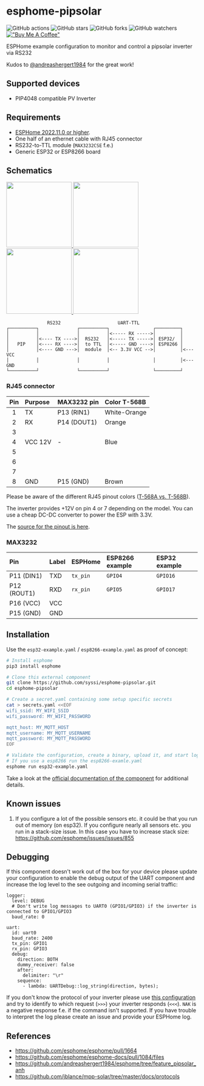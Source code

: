 # esphome-pipsolar

![GitHub actions](https://github.com/syssi/esphome-pipsolar/actions/workflows/ci.yaml/badge.svg)
![GitHub stars](https://img.shields.io/github/stars/syssi/esphome-pipsolar)
![GitHub forks](https://img.shields.io/github/forks/syssi/esphome-pipsolar)
![GitHub watchers](https://img.shields.io/github/watchers/syssi/esphome-pipsolar)
[!["Buy Me A Coffee"](https://img.shields.io/badge/buy%20me%20a%20coffee-donate-yellow.svg)](https://www.buymeacoffee.com/syssi)

ESPHome example configuration to monitor and control a pipsolar inverter via RS232

Kudos to [@andreashergert1984](https://github.com/andreashergert1984) for the great work!

## Supported devices

* PIP4048 compatible PV Inverter


## Requirements

* [ESPHome 2022.11.0 or higher](https://github.com/esphome/esphome/releases).
* One half of an ethernet cable with RJ45 connector
* RS232-to-TTL module (`MAX3232CSE` f.e.)
* Generic ESP32 or ESP8266 board

## Schematics

<a href="https://raw.githubusercontent.com/syssi/esphome-pipsolar/main/images/001.jpg" target="_blank">
  <img src="https://raw.githubusercontent.com/syssi/esphome-pipsolar/main/images/001.jpg" height="172">
</a>

<a href="https://raw.githubusercontent.com/syssi/esphome-pipsolar/main/images/002.jpg" target="_blank">
  <img src="https://raw.githubusercontent.com/syssi/esphome-pipsolar/main/images/002.jpg" height="172">
</a>

<a href="https://raw.githubusercontent.com/syssi/esphome-pipsolar/main/images/004.jpg" target="_blank">
  <img src="https://raw.githubusercontent.com/syssi/esphome-pipsolar/main/images/004.jpg" height="172">
</a>

<a href="https://raw.githubusercontent.com/syssi/esphome-pipsolar/main/images/005.jpg" target="_blank">
  <img src="https://raw.githubusercontent.com/syssi/esphome-pipsolar/main/images/005.jpg" height="172">
</a>

```
               RS232                     UART-TTL
┌──────────┐              ┌──────────┐                ┌─────────┐
│          │              │          │<----- RX ----->│         │
│          │<---- TX ---->│  RS232   │<----- TX ----->│ ESP32/  │
│   PIP    │<---- RX ---->│  to TTL  │<----- GND ---->│ ESP8266 │
│          │<---- GND --->│  module  │<-- 3.3V VCC -->│         │<--- VCC
│          │              │          │                │         │<--- GND
└──────────┘              └──────────┘                └─────────┘
```

### RJ45 connector

| Pin     | Purpose      | MAX3232 pin       | Color T-568B |
| :-----: | :----------- | :---------------- | :------------|
|    1    | TX           | P13 (RIN1)        | White-Orange |
|    2    | RX           | P14 (DOUT1)       | Orange       |
|    3    |              |                   |              |
|    4    | VCC 12V      | -                 | Blue         |
|    5    |              |                   |              |
|    6    |              |                   |              |
|    7    |              |                   |              |
|    8    | GND          | P15 (GND)         | Brown        |

Please be aware of the different RJ45 pinout colors ([T-568A vs. T-568B](images/rj45-colors-t568a-vs-t568.png)).

The inverter provides +12V on pin 4 or 7 depending on the model. You can use a cheap DC-DC converter to power the ESP with 3.3V.

The [source for the pinout is here](docs/HS_MS_MSX%20RS232%20Protocol.pdf).

### MAX3232

| Pin          | Label        | ESPHome     | ESP8266 example  | ESP32 example |
| :----------- | :----------- | :---------- | :--------------- | :------------ |
| P11 (DIN1)   | TXD          | `tx_pin`    | `GPIO4`          | `GPIO16`      |
| P12 (ROUT1)  | RXD          | `rx_pin`    | `GPIO5`          | `GPIO17`      |
| P16 (VCC)    | VCC          |             |                  |               |
| P15 (GND)    | GND          |             |                  |               |

## Installation

Use the `esp32-example.yaml` / `esp8266-example.yaml` as proof of concept:

```bash
# Install esphome
pip3 install esphome

# Clone this external component
git clone https://github.com/syssi/esphome-pipsolar.git
cd esphome-pipsolar

# Create a secret.yaml containing some setup specific secrets
cat > secrets.yaml <<EOF
wifi_ssid: MY_WIFI_SSID
wifi_password: MY_WIFI_PASSWORD

mqtt_host: MY_MQTT_HOST
mqtt_username: MY_MQTT_USERNAME
mqtt_password: MY_MQTT_PASSWORD
EOF

# Validate the configuration, create a binary, upload it, and start logs
# If you use a esp8266 run the esp8266-examle.yaml
esphome run esp32-example.yaml

```

Take a look at the [official documentation of the component](https://esphome.io/components/pipsolar.html) for additional details.

## Known issues

1. If you configure a lot of the possible sensors etc. it could be that you run out of memory (on esp32). If you configure nearly all sensors etc. you run in a stack-size issue. In this case you have to increase stack size: https://github.com/esphome/issues/issues/855

## Debugging

If this component doesn't work out of the box for your device please update your configuration to enable the debug output of the UART component and increase the log level to the see outgoing and incoming serial traffic:

```
logger:
  level: DEBUG
  # Don't write log messages to UART0 (GPIO1/GPIO3) if the inverter is connected to GPIO1/GPIO3
  baud_rate: 0

uart:
  id: uart0
  baud_rate: 2400
  tx_pin: GPIO1
  rx_pin: GPIO3
  debug:
    direction: BOTH
    dummy_receiver: false
    after:
      delimiter: "\r"
    sequence:
      - lambda: UARTDebug::log_string(direction, bytes);
```

If you don't know the protocol of your inverter please use [this configuration](tests/esp8266-test-protocols.yaml) and try to identify to which request (`>>>`) your inverter responds (`<<<`). `NAK` is a negative response f.e. if the command isn't supported. If you have trouble to interpret the log please create an issue and provide your ESPHome log.

## References

* https://github.com/esphome/esphome/pull/1664
* https://github.com/esphome/esphome-docs/pull/1084/files
* https://github.com/andreashergert1984/esphome/tree/feature_pipsolar_anh
* https://github.com/jblance/mpp-solar/tree/master/docs/protocols
